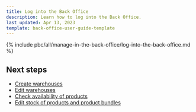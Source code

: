 ```yaml
---
title: Log into the Back Office
description: Learn how to log into the Back Office.
last_updated: Apr 13, 2023
template: back-office-user-guide-template
---
```


{% include pbc/all/manage-in-the-back-office/log-into-the-back-office.md %} <!-- To edit, see /_includes/pbc/all/manage-in-the-back-office/log-into-the-back-office.md -->

## Next steps

* [Create warehouses](/docs/pbc/all/warehouse-management-system/{{page.version}}/base-shop/manage-in-the-back-office/create-warehouses.html)
* [Edit warehouses](/docs/pbc/all/warehouse-management-system/{{page.version}}/base-shop/manage-in-the-back-office/edit-warehouses.html)
* [Check availability of products](/docs/pbc/all/warehouse-management-system/{{page.version}}/base-shop/manage-in-the-back-office/check-availability-of-products.html)
* [Edit stock of products and product bundles](/docs/pbc/all/warehouse-management-system/{{page.version}}/base-shop/manage-in-the-back-office/edit-stock-of-products-and-product-bundles.html)
